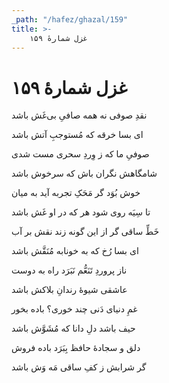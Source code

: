 ```yaml
---
_path: "/hafez/ghazal/159"
title: >-
    غزل شمارهٔ ۱۵۹
---
```

# غزل شمارهٔ ۱۵۹

<div class="b" id="bn1"><div class="m1"><p>نقدِ صوفی نه همه صافیِ بی‌غَش باشد</p></div>
<div class="m2"><p>ای بسا خرقه که مُستوجبِ آتش باشد</p></div></div>
<div class="b" id="bn2"><div class="m1"><p>صوفیِ ما که ز وِردِ سحری مست شدی</p></div>
<div class="m2"><p>شامگاهش نگران باش که سرخوش باشد</p></div></div>
<div class="b" id="bn3"><div class="m1"><p>خوش بُوَد گر مَحَکِ تجربه آید به میان</p></div>
<div class="m2"><p>تا سِیَه روی شود هر که در او غَش باشد</p></div></div>
<div class="b" id="bn4"><div class="m1"><p>خَطِّ ساقی گر از این گونه زند نقش بر آب</p></div>
<div class="m2"><p>ای بسا رُخ که به خونابه مُنَقَّش باشد</p></div></div>
<div class="b" id="bn5"><div class="m1"><p>ناز پروردِ تَنَعُّم نَبَرَد راه به دوست</p></div>
<div class="m2"><p>عاشقی شیوهٔ رندانِ بلاکش باشد</p></div></div>
<div class="b" id="bn6"><div class="m1"><p>غمِ دنیای دَنی چند خوری؟ باده بخور</p></div>
<div class="m2"><p>حیف باشد دلِ دانا که مُشَوَّش باشد</p></div></div>
<div class="b" id="bn7"><div class="m1"><p>دلق و سجادهٔ حافظ بِبَرَد باده فروش</p></div>
<div class="m2"><p>گر شرابش ز کفِ ساقی مَه وَش باشد</p></div></div>
